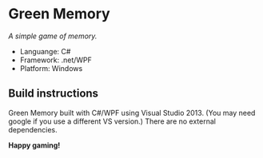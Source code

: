 ﻿# Green Memory
*A simple game of memory.*

* Languange: C#
* Framework: .net/WPF
* Platform: Windows

## Build instructions
Green Memory built with C#/WPF using Visual Studio 2013.
(You may need google if you use a different VS version.)
There are no external dependencies.

**Happy gaming!**